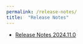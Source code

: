 ```yaml
---
permalink: /release-notes/
title:  "Release Notes"
---
```


- [Release Notes 2024.11.0](https://danskernesdigitalebibliotek.github.io/folkebibliotekernes_cms_manual/main/release-notes/release-notes-2024-11-0/)
